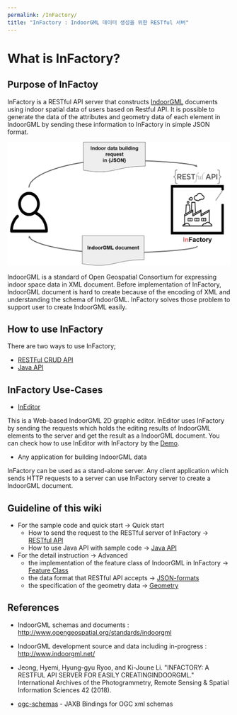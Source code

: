 ```yaml
---
permalink: /InFactory/
title: "InFactory : IndoorGML 데이터 생성을 위한 RESTful 서버" 
---
```


What is InFactory?
==================

## Purpose of InFactoy

InFactory is a RESTful API server that constructs [IndoorGML](http://www.opengeospatial.org/standards/indoorgml) documents using indoor spatial data of users based on Restful API. It is possible to generate the data of the attributes and geometry data of each element in IndoorGML by sending these information to InFactory in simple JSON format.

![InFactoryIntro](./InFactory_intro.png)

IndoorGML is a standard of Open Geospatial Consortium for expressing indoor space data in XML document. Before implementation of InFactory, IndoorGML document is hard to create because of the encoding of XML and understanding the schema of IndoorGML. InFactory solves those problem to support user to create IndoorGML easily.  


## How to use InFactory

There are two ways to use InFactory;

* [RESTFul CRUD API](https://github.com/STEMLab/InFactory/wiki/RESTful-API)
* [Java API](https://github.com/STEMLab/InFactory/wiki/CRUD-API)

## InFactory Use-Cases

* [InEditor](https://github.com/STEMLab/InEditor)

This is a Web-based IndoorGML 2D graphic editor. InEditor uses InFactory by sending the requests which holds the editing results of IndoorGML elements to the server and get the result as a IndoorGML document. You can check how to use InEditor with InFactory by the [Demo](https://www.youtube.com/watch?v=eW2Tpq2Yk_c&feature=youtu.be).

* Any application for building IndoorGML data

InFactory can be used as a stand-alone server. Any client application which sends HTTP requests to a server can use InFactory server to create a IndoorGML document.

## Guideline of this wiki

* For the sample code and quick start -> Quick start
  * How to send the request to the RESTful server of InFactory -> [RESTful API](https://github.com/STEMLab/InFactory/wiki/RESTful-API)
  * How to use Java API with sample code -> [Java API](https://github.com/STEMLab/InFactory/wiki/CRUD-API)
* For the detail instruction -> Advanced
  * the implementation of the feature class of IndoorGML in InFactory -> [Feature Class](https://github.com/STEMLab/InFactory/wiki/Feature-class)
  * the data format that RESTful API accepts -> [JSON-formats](https://github.com/STEMLab/InFactory/wiki/JSON-format)
  * the specification of the geometry data -> [Geometry](https://github.com/STEMLab/InFactory/wiki/Geometry)



## References

* IndoorGML schemas and documents :
http://www.opengeospatial.org/standards/indoorgml

* IndoorGML development source and data including in-progress : http://www.indoorgml.net/

* Jeong, Hyemi, Hyung-gyu Ryoo, and Ki-Joune Li. "INFACTORY: A RESTFUL API SERVER FOR EASILY CREATINGINDOORGML." International Archives of the Photogrammetry, Remote Sensing & Spatial Information Sciences 42 (2018).

* [ogc-schemas](https://github.com/highsource/ogc-schemas) - JAXB Bindings for OGC xml schemas
